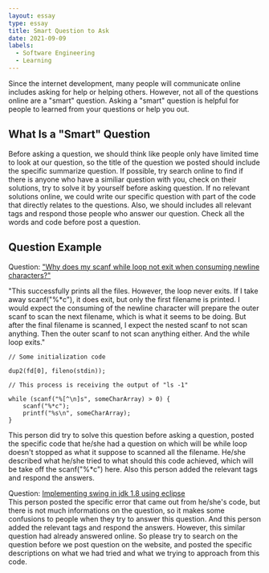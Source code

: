 ```yaml
---
layout: essay
type: essay
title: Smart Question to Ask
date: 2021-09-09
labels:
  - Software Engineering
  - Learning
---
```


Since the internet development, many people will communicate online includes asking for help or helping others. However, not all of the questions online are a "smart" question. Asking a "smart" question is helpful for people to learned from your questions or help you out. 
## What Is a "Smart" Question
Before asking a question, we should think like people only have limited time to look at our question, so the title of the question we posted should include the specific summarize question. If possible, try search online to find if there is anyone who have a similiar question with you, check on their solutions, try to solve it by yourself before asking question. If no relevant solutions online, we could write our specific question with part of the code that directly relates to the questions. Also, we should includes all relevant tags and respond those people who answer our question. Check all the words and code before post a question. 

## Question Example
  Question: ["Why does my scanf while loop not exit when consuming newline characters?"](https://stackoverflow.com/questions/36105160/why-does-my-scanf-while-loop-not-exit-when-consuming-newline-characters) <br/>

"This successfully prints all the files. However, the loop never exits. If I take away scanf("%*c"), it does exit, but only the first filename is printed. I would expect the consuming of the newline character will prepare the outer scanf to scan the next filename, which is what it seems to be doing. But after the final filename is scanned, I expect the nested scanf to not scan anything. Then the outer scanf to not scan anything either. And the while loop exits." <br/>
```
// Some initialization code

dup2(fd[0], fileno(stdin));

// This process is receiving the output of "ls -1"

while (scanf("%[^\n]s", someCharArray) > 0) {
    scanf("%*c");
    printf("%s\n", someCharArray);
}
```

This person did try to solve this question before asking a question, posted the specific code that he/she had a question on which will be while loop doesn't stopped as what it suppose to scanned all the filename. He/she described what he/she tried to what should this code achieved, which will be take off the scanf("%*c") here. Also this person added the relevant tags and respond the answers. <br/>


  Question: [Implementing swing in jdk 1.8 using eclipse](https://stackoverflow.com/questions/30748998/implementing-swing-in-jdk-1-8-using-eclipse) <br/>
This person posted the specific error that came out from he/she's code, but there is not much informations on the question, so it makes some confusions to people when they try to answer this question. And this person added the relevant tags and respond the answers. However, this similar question had already answered online. So please try to search on the question before we post question on the website, and posted the specific descriptions on what we had tried and what we trying to approach from this code. 
